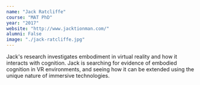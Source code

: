 ```yaml
---
name: "Jack Ratcliffe"
course: "MAT PhD"
year: "2017"
website: "http://www.jacktionman.com/"
alumni: False
image: "./jack-ratcliffe.jpg"
---
```

Jack's research investigates embodiment in virtual reality and how it interacts with cognition. Jack is searching for evidence of embodied cognition in VR environments, and seeing how it can be extended using the unique nature of immersive technologies.